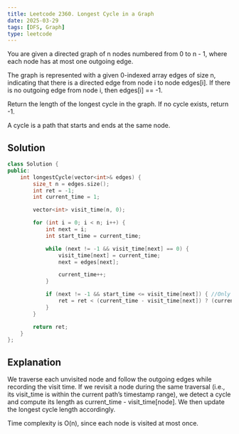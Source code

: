 ```yaml
---
title: Leetcode 2360. Longest Cycle in a Graph
date: 2025-03-29
tags: [DFS, Graph]
type: leetcode
---
```

You are given a directed graph of n nodes numbered from 0 to n - 1, where each node has at most one outgoing edge.

The graph is represented with a given 0-indexed array edges of size n, indicating that there is a directed edge from node i to node edges[i]. If there is no outgoing edge from node i, then edges[i] == -1.

Return the length of the longest cycle in the graph. If no cycle exists, return -1.

A cycle is a path that starts and ends at the same node.

## Solution

```C++
class Solution {
public:
    int longestCycle(vector<int>& edges) {
        size_t n = edges.size();
        int ret = -1;
        int current_time = 1;

        vector<int> visit_time(n, 0);

        for (int i = 0; i < n; i++) {
            int next = i;
            int start_time = current_time;

            while (next != -1 && visit_time[next] == 0) {
                visit_time[next] = current_time;
                next = edges[next];

                current_time++;
            }

            if (next != -1 && start_time <= visit_time[next]) { //Only record the nodes that are visited in this cycle
                ret = ret < (current_time - visit_time[next]) ? (current_time - visit_time[next]):ret; 
            }
        }

        return ret;
    }
};
```

## Explanation

We traverse each unvisited node and follow the outgoing edges while recording the visit time. If we revisit a node during the same traversal (i.e., its visit_time is within the current path’s timestamp range), we detect a cycle and compute its length as current_time - visit_time[node]. We then update the longest cycle length accordingly.

Time complexity is O(n), since each node is visited at most once.
